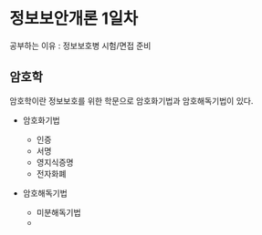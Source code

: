 정보보안개론 1일차
============================
공부하는 이유 : 정보보호병 시험/면접 준비

암호학
----------------------------
 
 암호학이란 정보보호를 위한 학문으로 암호화기법과 암호해독기법이 있다.
 
 - 암호화기법
   - 인증
   - 서명
   - 영지식증명
   - 전자화폐
  
 - 암호해독기법
   - 미분해독기법
   - 
